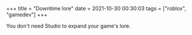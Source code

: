 +++
title = "Downtime lore"
date = 2021-10-30 00:30:03
tags = ["roblox", "gamedev"]
+++

You don't need Studio to expand your game's lore.
